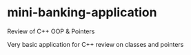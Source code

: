 # mini-banking-application
Review of C++ OOP &amp; Pointers

Very basic application for C++ review on classes and pointers
